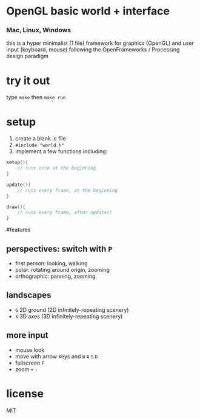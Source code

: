 # OpenGL basic world + interface

### Mac, Linux, Windows

this is a hyper minimalist (1 file) framework for graphics (OpenGL) and user input (keyboard, mouse) following the OpenFrameworks / Processing design paradigm

# try it out
type `make` then `make run`

# setup

1. create a blank .c file
2. `#include "world.h"`
3. implement a few functions including:

```c
setup(){
	// runs once at the beginning
}
```

```c
update(){
	// runs every frame, at the beginning
}
```

```c
draw(){
	// runs every frame, after update()
}
```

#features

## perspectives: switch with `P`
* first person: looking, walking
* polar: rotating around origin, zooming
* orthographic: panning, zooming

## landscapes
* `G` 2D ground (2D infinitely-repeating scenery)
* `X` 3D axes (3D infinitely-repeating scenery)

## more input
* mouse look
* move with arrow keys and `W` `A` `S` `D`
* fullscreen `F`
* zoom `+` `-`

# license
MIT